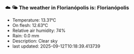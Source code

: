 ### ☁️ 🌤️  The weather in Florianópolis is: Florianópolis

- Temperature: 13.31°C
- On flesh: 12.63°C
- Relative air humidity: 74%
- Rain: 0.0 mm
- Description: Clear sky
- last updated: 2025-09-12T10:18:39.413739
